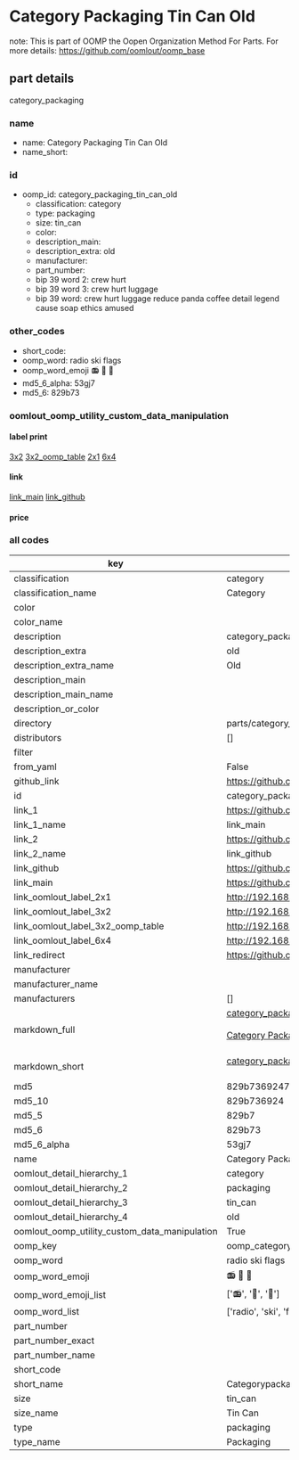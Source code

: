 # Category Packaging Tin Can Old  

note: This is part of OOMP the Oopen Organization Method For Parts. For more details: https://github.com/oomlout/oomp_base

##  part details
  



category_packaging



### name
* name: Category Packaging Tin Can Old
* name_short: 
### id
* oomp_id: category_packaging_tin_can_old
  * classification: category
  * type: packaging
  * size: tin_can
  * color: 
  * description_main: 
  * description_extra: old
  * manufacturer: 
  * part_number: 
  * bip 39 word 2: crew hurt
  * bip 39 word 3: crew hurt luggage
  * bip 39 word: crew hurt luggage reduce panda coffee detail legend cause soap ethics amused

### other_codes
* short_code: 
* oomp_word: radio ski flags
* oomp_word_emoji :radio: :ski: :flags:
* md5_6_alpha: 53gj7
* md5_6: 829b73






### oomlout_oomp_utility_custom_data_manipulation
#### label print
[3x2](http://192.168.1.245:1112/?label=oomp%2053gj7)
[3x2_oomp_table](http://192.168.1.108:1112/?label=oomp%2053gj7)
[2x1](http://192.168.1.242:1112/?label=oomp%2053gj7)
[6x4](http://192.168.1.55:1112/?label=oomp%2053gj7)    

#### link

[link_main](https://github.com/oomlout/oomlout_oomp_version_1_messy/tree/main/parts/category_packaging_tin_can_old) [link_github](https://github.com/oomlout/oomlout_oomp_version_1_messy/tree/main/parts/category_packaging_tin_can_old)                             

#### price







### all codes 
| key | value |  
| --- | --- |  
| classification | category |  
| classification_name | Category |  
| color |  |  
| color_name |  |  
| description | category_packaging |  
| description_extra | old |  
| description_extra_name | Old |  
| description_main |  |  
| description_main_name |  |  
| description_or_color |   |  
| directory | parts/category_packaging_tin_can_old |  
| distributors | [] |  
| filter |  |  
| from_yaml | False |  
| github_link | https://github.com/oomlout/oomlout_oomp_part_src/tree/main/parts/category_packaging_tin_can_old |  
| id | category_packaging_tin_can_old |  
| link_1 | https://github.com/oomlout/oomlout_oomp_version_1_messy/tree/main/parts/category_packaging_tin_can_old |  
| link_1_name | link_main |  
| link_2 | https://github.com/oomlout/oomlout_oomp_version_1_messy/tree/main/parts/category_packaging_tin_can_old |  
| link_2_name | link_github |  
| link_github | https://github.com/oomlout/oomlout_oomp_version_1_messy/tree/main/parts/category_packaging_tin_can_old |  
| link_main | https://github.com/oomlout/oomlout_oomp_version_1_messy/tree/main/parts/category_packaging_tin_can_old |  
| link_oomlout_label_2x1 | http://192.168.1.242:1112/?label=oomp%2053gj7 |  
| link_oomlout_label_3x2 | http://192.168.1.245:1112/?label=oomp%2053gj7 |  
| link_oomlout_label_3x2_oomp_table | http://192.168.1.108:1112/?label=oomp%2053gj7 |  
| link_oomlout_label_6x4 | http://192.168.1.55:1112/?label=oomp%2053gj7 |  
| link_redirect | https://github.com/oomlout/oomlout_oomp_version_1_messy/tree/main/parts/category_packaging_tin_can_old |  
| manufacturer |  |  
| manufacturer_name |  |  
| manufacturers | [] |  
| markdown_full | [category_packaging_tin_can_old](none)<br>[](none)<br>[Category Packaging Tin Can Old](none)<br><br> |  
| markdown_short | [category_packaging_tin_can_old](none)<br><br> |  
| md5 | 829b7369247f8788b4cfbb41099bf19a |  
| md5_10 | 829b736924 |  
| md5_5 | 829b7 |  
| md5_6 | 829b73 |  
| md5_6_alpha | 53gj7 |  
| name | Category Packaging Tin Can Old |  
| oomlout_detail_hierarchy_1 | category |  
| oomlout_detail_hierarchy_2 | packaging |  
| oomlout_detail_hierarchy_3 | tin_can |  
| oomlout_detail_hierarchy_4 | old |  
| oomlout_oomp_utility_custom_data_manipulation | True |  
| oomp_key | oomp_category_packaging_tin_can_old |  
| oomp_word | radio ski flags |  
| oomp_word_emoji | :radio: :ski: :flags: |  
| oomp_word_emoji_list | [':radio:', ':ski:', ':flags:'] |  
| oomp_word_list | ['radio', 'ski', 'flags'] |  
| part_number |  |  
| part_number_exact |  |  
| part_number_name |  |  
| short_code |  |  
| short_name | Categorypackaging |  
| size | tin_can |  
| size_name | Tin Can |  
| type | packaging |  
| type_name | Packaging |  
